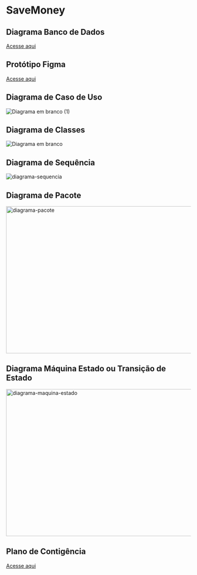 # SaveMoney

## Diagrama Banco de Dados
[Acesse aqui](https://lucid.app/lucidchart/a61840a5-f0e4-433d-91bb-fe13b91eccb4/edit?viewport_loc=-47%2C140%2C1581%2C678%2C0_0&invitationId=inv_3901f3fc-a068-4435-8eb8-c821d807e9f7)

## Protótipo Figma
[Acesse aqui](https://www.figma.com/file/ycG9zcC5BwQye2AFHAPmSZ/Save-Money?node-id=0%3A1)

## Diagrama de Caso de Uso
![Diagrama em branco (1)](https://user-images.githubusercontent.com/68862702/154781263-a4de16ab-fb7c-40ba-bf9a-a04cf2285617.png)

## Diagrama de Classes
![Diagrama em branco](https://user-images.githubusercontent.com/68862702/154781193-86417f85-f304-4ccf-bcc1-42c22daad97d.png)
 

## Diagrama de Sequência
![diagrama-sequencia](https://user-images.githubusercontent.com/68862702/154163727-8b42e11c-050a-4aac-a2ee-62473b7bf361.png)

## Diagrama de Pacote
<img width="1200" height="400" alt="diagrama-pacote" src="https://user-images.githubusercontent.com/68862702/154177041-3c6c0d99-7360-4ba2-a8e7-61b4cbecd929.png">

## Diagrama Máquina Estado ou Transição de Estado
<img width="1200" height="400" alt="diagrama-maquina-estado" src="https://user-images.githubusercontent.com/68862702/154375121-00f90651-b324-4c1b-891a-a3c7c526cbe6.png">

## Plano de Contigência
[Acesse aqui](https://docs.google.com/document/d/1Xbq9-LGtzPAtbOSHc0F4Tn-OWWFn2ph3mdeVYMHZ8t4/edit?usp=sharing)
